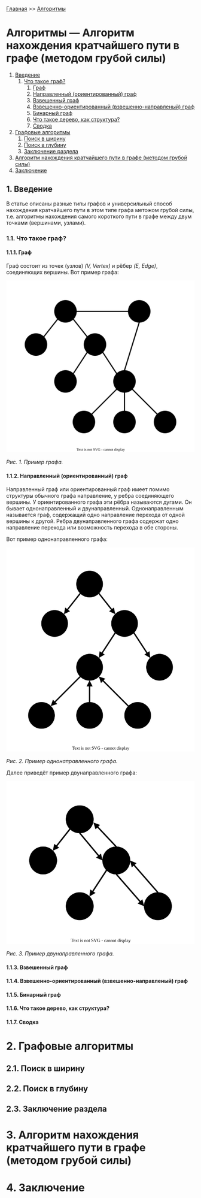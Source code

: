 [Главная](https://dmitriysidyakin.github.io/CSharp-Tutorials/) >> [Алгоритмы](https://dmitriysidyakin.github.io/CSharp-Tutorials/csharp-articles/ru-ru/algorithms-on-csharp/)

# Алгоритмы — Алгоритм нахождения кратчайшего пути в графе (методом грубой силы)

1. [Введение](#1-введение)
	1. [Что такое граф?](#11-что-такое-граф)
		1. [Граф](#111-граф)
		2. [Направленный (ориентированный) граф](#112-направленный-ориентированный-граф)
		3. [Взвешенный граф](#113-взвешенный-граф)
		4. [Взвешенно-ориентированный (взвешенно-направленый) граф](#114-взвешенно-ориентированный-взвешенно-направленый-граф)
		5. [Бинарный граф](#115-бинарный-граф)
		6. [Что такое дерево, как структура?](#116-что-такое-дерево-как-структура)
		7. [Сводка](#117-сводка)
2. [Графовые алгоритмы](#2-графовые-алгоритмы)
	1. [Поиск в ширину](#21-поиск-в-ширину)
	2. [Поиск в глубину](#22-поиск-в-глубину)
	3. [Заключение раздела](#23-заключение-раздела)
3. [Алгоритм нахождения кратчайшего пути в графе (методом грубой силы)](#3-алгоритм-нахождения-кратчайшего-пути-в-графе-методом-грубой-силы)
4. [Заключение](#4-заключение)


## 1. Введение

В статье описаны разные типы графов и универсильный способ нахождения кратчайшего пути в этом типе графа метожом грубой силы, т.е. алгоритмы нахождения самого короткого пути в графе между двум точками (вершинами, узлами).

### 1.1. Что такое граф?

#### 1.1.1. Граф

Граф состоит из точек (узлов) *(V, Vertex)* и рёбер *(E, Edge)*, соединяющих вершины. Вот пример графа:

![Рис. 1. Пример графа.](img/graph.svg)

*Рис. 1. Пример графа.*

#### 1.1.2. Направленный (ориентированный) граф

Направленный граф или ориентированный граф имеет помимо структуры обычного графа направление, у ребра соединяющего вершины. У ориентированного графа эти рёбра называются дугами. Он бывает однонаправленный и двунаправленный. Однонаправленным называется граф, содержащий одно направление перехода от одной вершины к другой. Ребра двунаправленного графа содержат одно направление перехода или возможность перехода в обе стороны.

Вот пример однонаправленного графа:

![Рис. 2. Пример однонаправленного графа.](img/graph-s.svg)

*Рис. 2. Пример однонаправленного графа.*

Далее приведёт пример двунаправленного графа:

![Рис. 3. Пример двунаправленного графа.](img/graph-d.svg)

*Рис. 3. Пример двунаправленного графа.*

#### 1.1.3. Взвешенный граф

#### 1.1.4. Взвешенно-ориентированный (взвешенно-направленый) граф

#### 1.1.5. Бинарный граф

#### 1.1.6. Что такое дерево, как структура?

#### 1.1.7. Сводка

# 2. Графовые алгоритмы

##  2.1. Поиск в ширину

##  2.2. Поиск в глубину

## 	2.3. Заключение раздела

# 3. Алгоритм нахождения кратчайшего пути в графе (методом грубой силы)

# 4. Заключение
